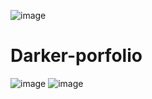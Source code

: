 ![image](https://github.com/user-attachments/assets/f3f3f9b4-74b2-47dc-b981-3c3e31507b1c)
# Darker-porfolio
![image](https://github.com/user-attachments/assets/c73859c3-33e0-4a61-b494-afb178593234)
![image](https://github.com/user-attachments/assets/53d7aa12-d89c-4fd3-b940-d5f4a7d56074)
